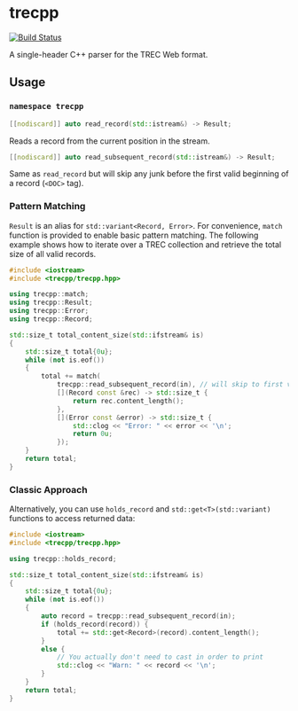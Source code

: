 trecpp
======

[![Build Status](https://travis-ci.com/pisa-engine/trecpp.svg?branch=master)](https://travis-ci.org/pisa-engine/trecpp)

A single-header C++ parser for the TREC Web format.

## Usage

### `namespace trecpp`

```cpp
[[nodiscard]] auto read_record(std::istream&) -> Result;
```
Reads a record from the current position in the stream.

```cpp
[[nodiscard]] auto read_subsequent_record(std::istream&) -> Result;
```
Same as `read_record` but will skip any junk before the first
valid beginning of a record (`<DOC>` tag).

### Pattern Matching

`Result` is an alias for `std::variant<Record, Error>`.
For convenience, `match` function is provided to enable basic pattern matching.
The following example shows how to iterate over a TREC collection
and retrieve the total size of all valid records.

```cpp
#include <iostream>
#include <trecpp/trecpp.hpp>

using trecpp::match;
using trecpp::Result;
using trecpp::Error;
using trecpp::Record;

std::size_t total_content_size(std::ifstream& is)
{
    std::size_t total{0u};
    while (not is.eof())
    {
        total += match(
            trecpp::read_subsequent_record(in), // will skip to first valid beginning
            [](Record const &rec) -> std::size_t {
                return rec.content_length();
            },
            [](Error const &error) -> std::size_t {
                std::clog << "Error: " << error << '\n';
                return 0u;
            });
    }
    return total;
}
```

### Classic Approach

Alternatively, you can use `holds_record` and `std::get<T>(std::variant)`
functions to access returned data:

```cpp
#include <iostream>
#include <trecpp/trecpp.hpp>

using trecpp::holds_record;

std::size_t total_content_size(std::ifstream& is)
{
    std::size_t total{0u};
    while (not is.eof())
    {
        auto record = trecpp::read_subsequent_record(in);
        if (holds_record(record)) {
            total += std::get<Record>(record).content_length();
        }
        else {
            // You actually don't need to cast in order to print
            std::clog << "Warn: " << record << '\n';
        }
    }
    return total;
}
```
